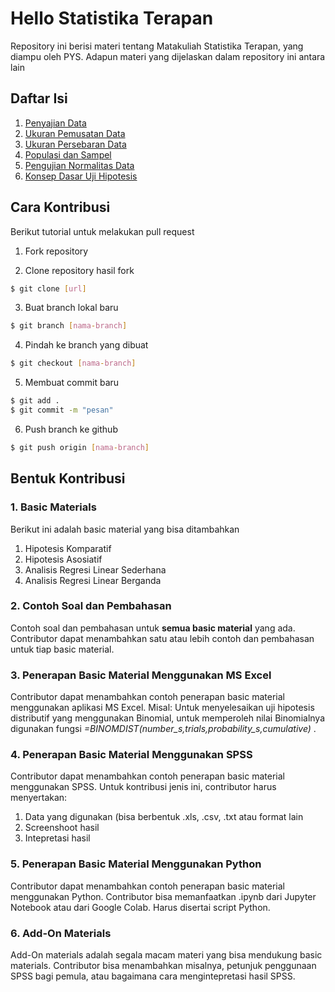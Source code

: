 # Hello Statistika Terapan

Repository ini berisi materi tentang Matakuliah Statistika Terapan, yang diampu oleh PYS. Adapun materi yang dijelaskan dalam repository ini antara lain

## Daftar Isi

1. [Penyajian Data](Penyajian_Data.ipynb)
2. [Ukuran Pemusatan Data](Ukuran_Pemusatan_Data.ipynb)
3. [Ukuran Persebaran Data](Ukuran_Persebaran_Data.ipynb)
4. [Populasi dan Sampel](Populasi_Sampel.ipynb)
5. [Pengujian Normalitas Data](Uji_Normalitas.ipynb)
6. [Konsep Dasar Uji Hipotesis](Konsep_Dasar_Uji_Hipotesis.ipynb)

## Cara Kontribusi

Berikut tutorial untuk melakukan pull request

1. Fork repository

2. Clone repository hasil fork

```bash
$ git clone [url]
```

3. Buat branch lokal baru

```bash
$ git branch [nama-branch]
```

4. Pindah ke branch yang dibuat

```bash
$ git checkout [nama-branch]
```

5. Membuat commit baru

```bash
$ git add .
$ git commit -m "pesan"
```

6. Push branch ke github

```bash
$ git push origin [nama-branch]
```
## Bentuk Kontribusi
### 1. Basic Materials
Berikut ini adalah basic material yang bisa ditambahkan
1. Hipotesis Komparatif
2. Hipotesis Asosiatif
3. Analisis Regresi Linear Sederhana
4. Analisis Regresi Linear Berganda 

### 2. Contoh Soal dan Pembahasan
Contoh soal dan pembahasan untuk **semua basic material** yang ada. Contributor dapat menambahkan satu atau lebih contoh dan pembahasan untuk tiap basic material.

### 3. Penerapan Basic Material Menggunakan MS Excel
Contributor dapat menambahkan contoh penerapan basic material menggunakan aplikasi MS Excel. Misal:
Untuk menyelesaikan uji hipotesis distributif yang menggunakan Binomial, untuk memperoleh nilai Binomialnya digunakan fungsi _=BINOMDIST(number_s,trials,probability_s,cumulative)_ . 

### 4. Penerapan Basic Material Menggunakan SPSS
Contributor dapat menambahkan contoh penerapan basic material menggunakan SPSS. Untuk kontribusi jenis ini, contributor harus menyertakan:
1. Data yang digunakan (bisa berbentuk .xls, .csv, .txt atau format lain
2. Screenshoot hasil
3. Intepretasi hasil

### 5. Penerapan Basic Material Menggunakan Python
Contributor dapat menambahkan contoh penerapan basic material menggunakan Python. Contributor bisa memanfaatkan .ipynb dari Jupyter Notebook atau dari Google Colab. Harus disertai script Python.

### 6. Add-On Materials
Add-On materials adalah segala macam materi yang bisa mendukung basic materials. Contributor bisa menambahkan misalnya, petunjuk penggunaan SPSS bagi pemula, atau bagaimana cara mengintepretasi hasil SPSS.

